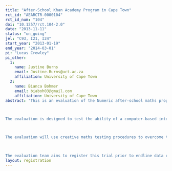 ```yaml
---
title: "After-School Khan Academy Program in Cape Town"
rct_id: "AEARCTR-0000104"
rct_id_num: "104"
doi: "10.1257/rct.104-2.0"
date: "2013-11-11"
status: "on_going"
jel: "C93, I21, I24"
start_year: "2013-01-19"
end_year: "2014-03-01"
pi: "Lucas Crowley"
pi_other:
  1:
    name: Justine Burns
    email: Justine.Burns@uct.ac.za
    affiliation: University of Cape Town
  2:
    name: Bianca Bohmer
    email: biaboh03@gmail.com
    affiliation: University of Cape Town
abstract: "This is an evaluation of the Numeric after-school maths program for Grade 8 students from low-income areas around Cape Town, South Africa.  The program, which takes place in school computer labs, uses the free online learning platform called Khan Academy.  Globally, Khan Academy is a high-profile education tool, having delivered over 260 million video lessons as of August 2013.  Numeric’s added value is the creation of an offline video browser which allows the organization to stream high quality video in a low (or no) bandwidth environment.
 
The evaluation is designed to test the ability of a computer-based intervention that uses large amounts of refined content (in the form of video lessons) and data-driven feedback to improve students’ maths performance.  The evaluation takes place in a country that performs at or near the bottom of 8th grade math performance in the Trends in International Mathematics and Science Study (TIMSS) despite a relatively high level of public sector expenditure on education.  If successful, the intention is for Numeric to increase the scale of its after-school programs.

The evaluation will use creative maths testing procedures to overcome the oft-cited problem in education research of low-stakes assessment tests actually measuring motivation rather than ability.  The evaluation will also seek to identify the channels through which the program improves maths performance, thereby equipping education policymakers with valuable information on how to structure similar interventions.  Finally, the evaluation will measure impacts on non-math outcomes, including a measure of nonverbal cognitive ability and computer literacy.
 
The evaluation team aims to register this trial prior to endline data collection, cleaning, and analysis."
layout: registration
---
```


